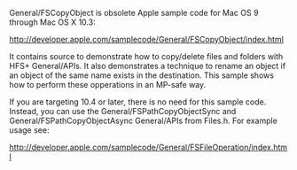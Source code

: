 General/FSCopyObject is obsolete Apple sample code for Mac OS 9 through Mac OS X 10.3:

http://developer.apple.com/samplecode/General/FSCopyObject/index.html

It contains source to demonstrate how to copy/delete files and folders with HFS+ General/APIs. It also demonstrates a technique to rename an object if an object of the same name exists in the destination. This sample shows how to perform these opperations in an MP-safe way.

If you are targeting 10.4 or later, there is no need for this sample code. Instead, you can use the General/FSPathCopyObjectSync and General/FSPathCopyObjectAsync General/APIs from Files.h.  For example usage see:

http://developer.apple.com/samplecode/General/FSFileOperation/index.html